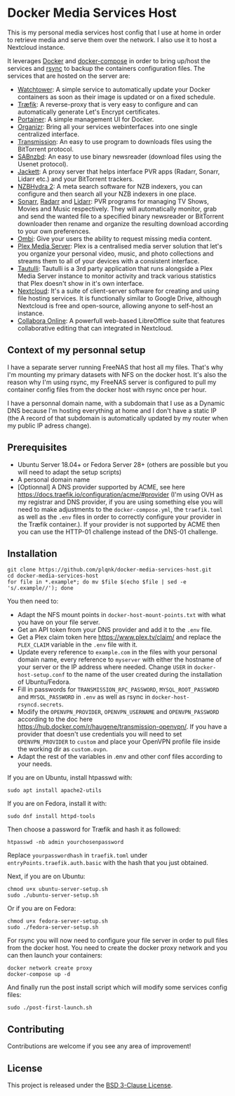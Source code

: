 # Docker Media Services Host

This is my personal media services host config that I use at home in order to retrieve media and serve them over the network. I also use it to host a Nextcloud instance.

It leverages [Docker](https://www.docker.com/) and [docker-compose](https://docs.docker.com/compose/) in order to bring up/host the services and [rsync](https://rsync.samba.org/) to backup the containers configuration files. The services that are hosted on the server are:

- [Watchtower](https://github.com/v2tec/watchtower): A simple service to automatically update your Docker containers as soon as their image is updated or on a fixed schedule.
- [Træfik](https://traefik.io/): A reverse-proxy that is very easy to configure and can automatically generate Let's Encrypt certificates.
- [Portainer](https://www.portainer.io/): A simple management UI for Docker.
- [Organizr](https://github.com/causefx/Organizr): Bring all your services webinterfaces into one single centralized interface.
- [Transmission](https://transmissionbt.com/): An easy to use program to downloads files using the BitTorrent protocol.
- [SABnzbd](https://sabnzbd.org/): An easy to use binary newsreader (download files using the Usenet protocol).
- [Jackett](https://github.com/Jackett/Jackett): A proxy server that helps interface PVR apps (Radarr, Sonarr, Lidarr etc.) and your BitTorrent trackers.
- [NZBHydra 2](https://github.com/theotherp/nzbhydra2): A meta search software for NZB indexers, you can configure and then search all your NZB indexers in one place.
- [Sonarr](https://sonarr.tv/), [Radarr](https://radarr.video/) and [Lidarr](https://lidarr.audio/): PVR programs for managing TV Shows, Movies and Music respectively. They will automatically monitor, grab and send the wanted file to a specified binary newsreader or BitTorrent downloader then rename and organize the resulting download according to your own preferences.
- [Ombi](https://ombi.io/): Give your users the ability to request missing media content.
- [Plex Media Server](https://www.plex.tv/): Plex is a centralised media server solution that let's you organize your personal video, music, and photo collections and streams them to all of your devices with a consistent interface.
- [Tautulli](https://tautulli.com/): Tautulli is a 3rd party application that runs alongside a Plex Media Server instance to monitor activity and track various statistics that Plex doesn't show in it's own interface.
- [Nextcloud](https://nextcloud.com/): It's a suite of client-server software for creating and using file hosting services. It is functionally similar to Google Drive, although Nextcloud is free and open-source, allowing anyone to self-host an instance.
- [Collabora Online](https://www.collaboraoffice.com/collabora-online/): A powerfull web-based LibreOffice suite that features collaborative editing that can integrated in Nextcloud.

## Context of my personnal setup

I have a separate server running FreeNAS that host all my files. That's why I'm mounting my primary datasets with NFS on the docker host. It's also the reason why I'm using rsync, my FreeNAS server is configured to pull my container config files from the docker host with rsync once per hour.

I have a personnal domain name, with a subdomain that I use as a Dynamic DNS because I'm hosting everything at home and I don't have a static IP (the A record of that subdomain is automatically updated by my router when my public IP adress change).

## Prerequisites

- Ubuntu Server 18.04+ or Fedora Server 28+ (others are possible but you will need to adapt the setup scripts)
- A personal domain name
- [Optionnal] A DNS provider supported by ACME, see here https://docs.traefik.io/configuration/acme/#provider (I'm using OVH as my registrar and DNS provider, if you are using something else you will need to make adjustments to the `docker-compose.yml`, the `traefik.toml` as well as the `.env` files in order to correctly configure your provider in the Træfik container.). If your provider is not supported by ACME then you can use the HTTP-01 challenge instead of the DNS-01 challenge.

## Installation

```shell-script
git clone https://github.com/plqnk/docker-media-services-host.git
cd docker-media-services-host
for file in *.example*; do mv $file $(echo $file | sed -e 's/.example//'); done
```
You then need to:

- Adapt the NFS mount points in `docker-host-mount-points.txt` with what you have on your file server.
- Get an API token from your DNS provider and add it to the `.env` file.
- Get a Plex claim token here https://www.plex.tv/claim/ and replace the `PLEX_CLAIM` variable in the `.env` file with it.
- Update every reference to `example.com` in the files with your personal domain name, every reference to `myserver` with either the hostname of your server or the IP address where needed. Change `USER` in `docker-host-setup.conf` to the name of the user created during the installation of Ubuntu/Fedora.
- Fill in passwords for `TRANSMISSION_RPC_PASSWORD`, `MYSQL_ROOT_PASSWORD` and `MYSQL_PASSWORD` in `.env` as well as rsync in `docker-host-rsyncd.secrets`.
- Modify the `OPENVPN_PROVIDER`, `OPENVPN_USERNAME` and `OPENVPN_PASSWORD` according to the doc here https://hub.docker.com/r/haugene/transmission-openvpn/. If you have a provider that doesn't use credentials you will need to set `OPENVPN_PROVIDER` to `custom` and place your OpenVPN profile file inside the working dir as `custom.ovpn`.
- Adapt the rest of the variables in .env and other conf files according to your needs.

If you are on Ubuntu, install htpasswd with:
```shell-script
sudo apt install apache2-utils
```
If you are on Fedora, install it with:
```shell-script
sudo dnf install httpd-tools
```
Then choose a password for Træfik and hash it as followed:
```shell-script
htpasswd -nb admin yourchosenpassword
```
Replace `yourpasswordhash` in `traefik.toml` under `entryPoints.traefik.auth.basic` with the hash that you just obtained.

Next, if you are on Ubuntu:
```shell-script
chmod u+x ubuntu-server-setup.sh
sudo ./ubuntu-server-setup.sh
```
Or if you are on Fedora:
```shell-script
chmod u+x fedora-server-setup.sh
sudo ./fedora-server-setup.sh
```
For rsync you will now need to configure your file server in order to pull files from the docker host.
You need to create the docker proxy network and you can then launch your containers:
```shell-script
docker network create proxy
docker-compose up -d
```
And finally run the post install script which will modify some services config files:
```shell-script
sudo ./post-first-launch.sh
```

## Contributing

Contributions are welcome if you see any area of improvement!

## License

This project is released under the [BSD 3-Clause License](https://opensource.org/licenses/BSD-3-Clause).